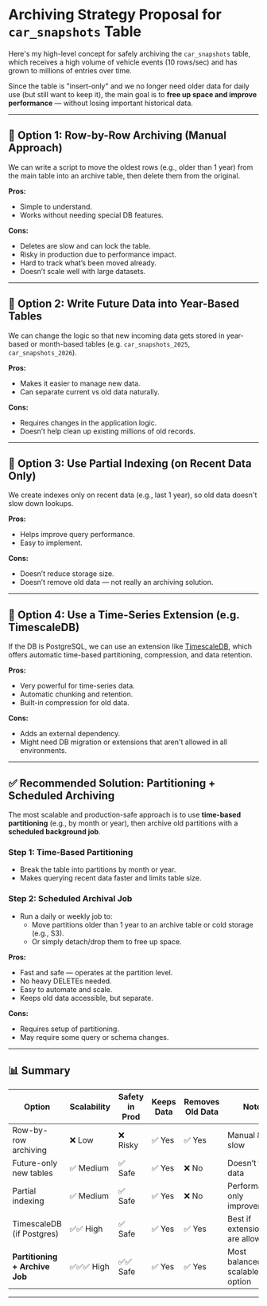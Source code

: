 
# Archiving Strategy Proposal for `car_snapshots` Table


Here's my high-level concept for safely archiving the `car_snapshots` table, which receives a high volume of vehicle events (10 rows/sec) and has grown to millions of entries over time.

Since the table is "insert-only" and we no longer need older data for daily use (but still want to keep it), the main goal is to **free up space and improve performance** — without losing important historical data.

---

## 🔧 Option 1: Row-by-Row Archiving (Manual Approach)

We can write a script to move the oldest rows (e.g., older than 1 year) from the main table into an archive table, then delete them from the original.

**Pros:**
- Simple to understand.
- Works without needing special DB features.

**Cons:**
- Deletes are slow and can lock the table.
- Risky in production due to performance impact.
- Hard to track what’s been moved already.
- Doesn’t scale well with large datasets.

---

## 🔧 Option 2: Write Future Data into Year-Based Tables

We can change the logic so that new incoming data gets stored in year-based or month-based tables (e.g. `car_snapshots_2025`, `car_snapshots_2026`).

**Pros:**
- Makes it easier to manage new data.
- Can separate current vs old data naturally.

**Cons:**
- Requires changes in the application logic.
- Doesn’t help clean up existing millions of old records.

---

## 🔧 Option 3: Use Partial Indexing (on Recent Data Only)

We create indexes only on recent data (e.g., last 1 year), so old data doesn't slow down lookups.

**Pros:**
- Helps improve query performance.
- Easy to implement.

**Cons:**
- Doesn’t reduce storage size.
- Doesn’t remove old data — not really an archiving solution.

---

## 🔧 Option 4: Use a Time-Series Extension (e.g. TimescaleDB)

If the DB is PostgreSQL, we can use an extension like [TimescaleDB](https://github.com/timescale/timescaledb), which offers automatic time-based partitioning, compression, and data retention.

**Pros:**
- Very powerful for time-series data.
- Automatic chunking and retention.
- Built-in compression for old data.

**Cons:**
- Adds an external dependency.
- Might need DB migration or extensions that aren't allowed in all environments.

---

## ✅ Recommended Solution: Partitioning + Scheduled Archiving

The most scalable and production-safe approach is to use **time-based partitioning** (e.g., by month or year), then archive old partitions with a **scheduled background job**.

### Step 1: Time-Based Partitioning
- Break the table into partitions by month or year.
- Makes querying recent data faster and limits table size.

### Step 2: Scheduled Archival Job
- Run a daily or weekly job to:
  - Move partitions older than 1 year to an archive table or cold storage (e.g., S3).
  - Or simply detach/drop them to free up space.

**Pros:**
- Fast and safe — operates at the partition level.
- No heavy DELETEs needed.
- Easy to automate and scale.
- Keeps old data accessible, but separate.

**Cons:**
- Requires setup of partitioning.
- May require some query or schema changes.

---

## 📊 Summary

| Option                         | Scalability | Safety in Prod | Keeps Data | Removes Old Data | Notes                          |
|-------------------------------|-------------|----------------|------------|------------------|--------------------------------|
| Row-by-row archiving          | ❌ Low      | ❌ Risky        | ✅ Yes     | ✅ Yes           | Manual & slow                  |
| Future-only new tables        | ✅ Medium   | ✅ Safe         | ✅ Yes     | ❌ No            | Doesn’t fix old data           |
| Partial indexing              | ✅ Medium   | ✅ Safe         | ✅ Yes     | ❌ No            | Performance-only improvement   |
| TimescaleDB (if Postgres)     | ✅✅ High    | ✅ Safe         | ✅ Yes     | ✅ Yes           | Best if extensions are allowed |
| **Partitioning + Archive Job**| ✅✅✅ High | ✅✅ Safe        | ✅ Yes     | ✅ Yes           | Most balanced, scalable option |

---
